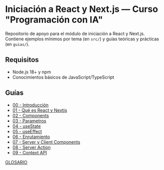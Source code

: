 # Iniciación a React y Next.js — Curso "Programación con IA"

Repositorio de apoyo para el módulo de iniciación a React y Next.js. Contiene
ejemplos mínimos por tema (en `src/`) y guías teóricas y prácticas (en
`guias/`).

## Requisitos

- Node.js 18+ y npm
- Conocimientos básicos de JavaScript/TypeScript

## Guías

- [00 - Introducción](guias/00%20-%20Introducci%C3%B3n.md)
- [01 - Qué es React y Nextjs](guias/01%20-%20Qu%C3%A9%20es%20React%20y%20Nextjs.md)
- [02 - Components](guias/02%20-%20Components.md)
- [03 - Parametros](guias/03%20-%20Parametros.md)
- [04 - useState](guias/04%20-%20useState.md)
- [05 - useEffect](guias/05%20-%20useEffect.md)
- [06 - Enrutamiento](guias/06%20-%20Enrutamiento.md)
- [07 - Server y Client Components](guias/07%20-%20Server%20y%20Client%20Components.md)
- [08 - Server Action](guias/08%20-%20Server%20Action.md)
- [09 - Context API](guias/09%20-%20Context%20API.md)

[GLOSARIO](guias/GLOSARIO.md)
